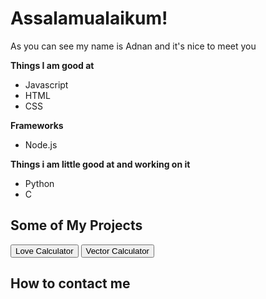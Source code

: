# Assalamualaikum!
As you can see my name is Adnan and it's nice to meet you


**Things I am good at**
- Javascript
- HTML
- CSS

**Frameworks**
- Node.js
  
**Things i am little good at and working on it** 
- Python
- C

## Some of My Projects
<button>Love Calculator</button>
<button>Vector Calculator</button>
## How to contact me
